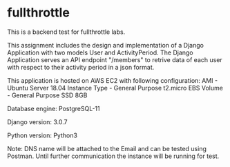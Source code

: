 # fullthrottle

This is a backend test for fullthrottle labs.

This assignment includes the design and implementation of a Django Application with two models User and ActivityPeriod.
The Django Application serves an API endpoint "/members" to retrive data of each user with respect to their activity period in a json format.

This application is hosted on AWS EC2 with following configuration:
AMI - Ubuntu Server 18.04
Instance Type - General Purpose t2.micro
EBS Volume - General Purpose SSD 8GB

Database engine:
PostgreSQL-11

Django version:
3.0.7

Python version:
Python3

Note: DNS name will be attached to the Email and can be tested using Postman. Until further communication the instance will be running for test.
